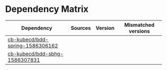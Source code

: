 # Dependency Matrix

Dependency | Sources | Version | Mismatched versions
---------- | ------- | ------- | -------------------
[cb-kubecd/bdd-spring-1586306162](https://github.com/cb-kubecd/bdd-spring-1586306162.git) |  | []() | 
[cb-kubecd/bdd-sbhg-1586307831](https://github.com/cb-kubecd/bdd-sbhg-1586307831.git) |  | []() | 
